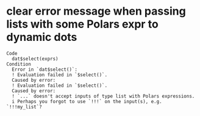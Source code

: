 # clear error message when passing lists with some Polars expr to dynamic dots

    Code
      dat$select(exprs)
    Condition
      Error in `dat$select()`:
      ! Evaluation failed in `$select()`.
      Caused by error:
      ! Evaluation failed in `$select()`.
      Caused by error:
      ! `...` doesn't accept inputs of type list with Polars expressions.
      i Perhaps you forgot to use `!!!` on the input(s), e.g. `!!!my_list`?

